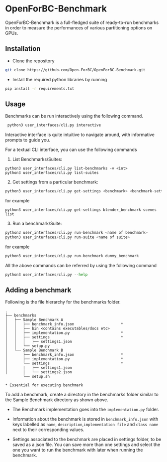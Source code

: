 # OpenForBC-Benchmark

OpenForBC-Benchmark is a full-fledged suite of ready-to-run benchmarks in order to measure the performances of various partitioning options on GPUs. 



## Installation

- Clone the repository

```bash
git clone https://github.com/Open-ForBC/OpenForBC-Benchmark.git
```

- Install the required python libraries by running 

```bash
pip install -r requirements.txt
```


## Usage

Benchmarks can be run interactively using the following command.

```python
 python3 user_interfaces/cli.py interactive
```

Interactive interface is quite intuitive to navigate around, with informative prompts to guide you. 


For a textual CLI interface, you can use the following commands

1. List Benchmarks/Suites:  

```
python3 user_interfaces/cli.py list-benchmarks -v <int>
python3 user_interfaces/cli.py list-suites
```

2. Get settings from a particular benchmark:


```python
python3 user_interfaces/cli.py get-settings <benchmark> <benchmark-settings>
```
for example

```
python3 user_interfaces/cli.py get-settings blender_benchmark scenes list
```

3. Run a benchmark/Suite:


```python 
python3 user_interfaces/cli.py run-benchmark <name of benchmark> 
python3 user_interfaces/cli.py run-suite <name of suite> 
```
for example

```python
python3 user_interfaces/cli.py run-benchmark dummy_benchmark
```


All the above commands can be referred by using the following command 
```python
python3 user_interfaces/cli.py --help
```

## Adding a benchmark 

Following is the file hierarchy for the benchmarks folder.
```
.
├── benchmarks
│   ├── Sample Benchmark A
│   │   ├── benchmark_info.json                     *
│   │   ├── bin <contains executables/docs etc>
│   │   ├── implementation.py                       *
│   │   ├── settings                                *
│   │   │   ├── settings1.json
│   │   └── setup.py
│   └── Sample Benchmark B
│       ├── benchmark_info.json                     *
│       ├── implementation.py                       *
│       └── settings                                *
│       |   ├── settings1.json
│       |   └── settings2.json
        └── setup.sh

* Essential for executing benchmark
```
To add a benchmark, create a directory in the benchmarks folder similar to the Sample Benchmark directory as shown above.

-  The Benchmark implementation goes into the ```implementation.py``` folder. 

- Information about the benchmark is stored in ```benchmark_info.json``` with keys labelled as ```name```, ```description```,```implementation file``` and ```class name``` next to their corresponding values.

- Settings associated to the benchmark are placed in settings folder, to be saved as a json file. You can save more than one settings and select the one you want to run the benchmark with later when running the benchmark. 

<!-- [TODO: Add content to build onto the readme.] -->
<!-- ![Alt text](assets/class_diagram.svg)
![Alt text](assets/sequence_diagram.svg) -->